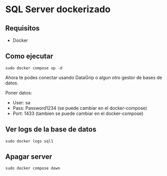 # SQL Server dockerizado

## Requisitos

- Docker

## Como ejecutar

```
sudo docker compose up -d
```

Ahora te podes conectar usando DataGrip o algun otro gestor de bases de datos.

Poner datos:

- User: sa
- Pass: Password1234 (se puede cambiar en el docker-compose)
- Port: 1433 (tambien se puede cambiar en el docker-compose)

## Ver logs de la base de datos

```
sudo docker logs sql1
```

## Apagar server

```
sudo docker compose down
```
